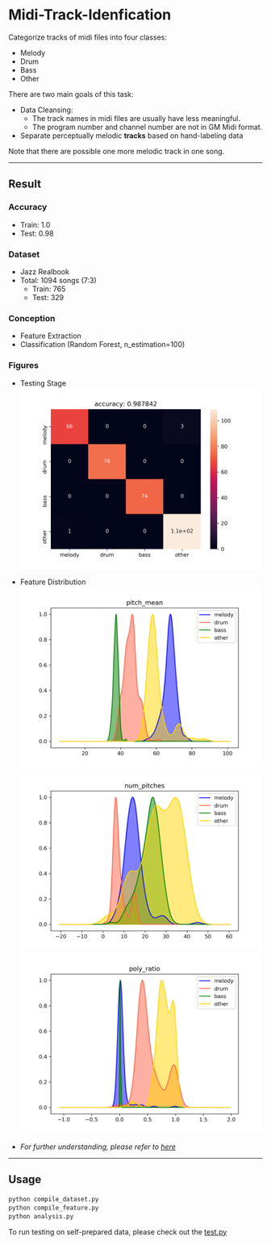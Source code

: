 # Midi-Track-Idenfication

Categorize tracks of midi files into four classes:  
* Melody
* Drum
* Bass
* Other

There are two main goals of this task:
* Data Cleansing:  
    * The track names in midi files are usually have less meaningful.
    * The program number and channel number are not in GM Midi format.
* Separate perceptually melodic **tracks** based on hand-labeling data

Note that there are possible one more melodic track in one song.

---

## Result
### Accuracy
* Train: 1.0
* Test: 0.98

### Dataset
* Jazz Realbook
* Total: 1094 songs (7:3)
    * Train: 765
    * Test: 329

### Conception
* Feature Extraction
* Classification (Random Forest, n_estimation=100)

### Figures

* Testing Stage
![image](result/confusion_test.png)

* Feature Distribution
![image](result/pitch_mean.png)
![image](result/num_pitches.png)
![image](result/poly_ratio.png)

* *For further understanding, please refer to [here](notebook/Analysis.ipynb)*

---
## Usage

```bash
python compile_dataset.py
python compile_feature.py
python analysis.py
```

To run testing on self-prepared data, please check out the [test.py](test.py)